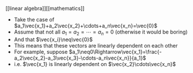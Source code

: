 [[linear algebra]][[mathematics]]

- Take the case of $a_1\vec{x_1}+a_2\vec{x_2}+\cdots+a_n\vec{x_n}=\vec{0}$
- Assume that not all $a_1=a_2=\cdots=a_n=0$ (otherwise it would be boring)
- And that $\vec{x_i}\neq\vec{0}$
- This means that these vectors are linearly dependent on each other
- For example, suppose $a_1\neq0\Rightarrow\vec{x_1}=\frac{-a_2\vec{x_2}-a_3\vec{x_3}-\cdots-a_n\vec{x_n}}{a_1}$
- i.e. $\vec{x_1} is linearly dependent on $\vec{x_2}\cdots\vec{x_n}$